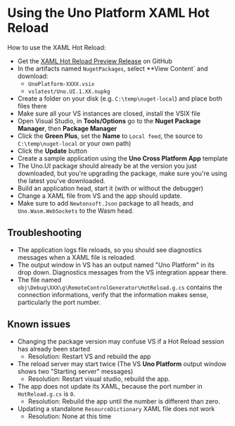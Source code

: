 # Using the Uno Platform XAML Hot Reload

How to use the XAML Hot Reload:
- Get the [XAML Hot Reload Preview Release](https://github.com/unoplatform/uno/releases) on GitHub
- In the artifacts named `NugetPackages`, select **View Content` and download:
    - `UnoPlatform-XXXX.vsix`
    - `vslatest/Uno.UI.1.XX.nupkg`
- Create a folder on your disk (e.g. `C:\temp\nuget-local`) and place both files there
- Make sure all your VS instances are closed, install the VSIX file
- Open Visual Studio, in **Tools/Options** go to the **Nuget Package Manager**, then **Package Manager**
- Click the **Green Plus**, set the **Name** to `Local feed`, the source to `C:\temp\nuget-local` or your own path)
- Click the **Update** button
- Create a sample application using the **Uno Cross Platform App** template
- The Uno.UI package should already be at the version you just downloaded, but you're upgrading the package, make sure you're using the latest you've downloaded.
- Build an application head, start it (with or without the debugger)
- Change a XAML file from VS and the app should update.
- Make sure to add `Newtonsoft.Json` package to all heads, and `Uno.Wasm.WebSockets` to the Wasm head.

## Troubleshooting
- The application logs file reloads, so you should see diagnostics messages when a XAML file is reloaded.
- The output window in VS has an output named "Uno Platform" in its drop down. Diagnostics messages from the VS integration appear there.
- The file named `obj\Debug\XXX\g\RemoteControlGenerator\HotReload.g.cs` contains the connection informations, verify that the information makes sense, particularly the port number.

## Known issues

- Changing the package version may confuse VS if a Hot Reload session has already been started
    - Resolution: Restart VS and rebuild the app
- The reload server may start twice (The VS **Uno Platform** output window shows two "Starting server" messages)
    - Resolution: Restart visual studio, rebuild the app.
- The app does not update its XAML, because the port number in `HotReload.g.cs` is `0`.
    - Resolution: Rebuild the app until the number is different than zero.
- Updating a standalone `ResourceDictionary` XAML file does not work
    - Resolution: None at this time
